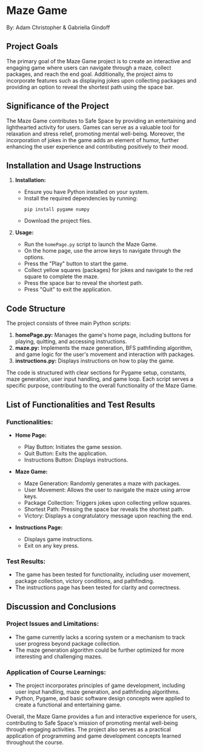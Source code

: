 # Maze Game
By: Adam Christopher & Gabriella Gindoff

## Project Goals
The primary goal of the Maze Game project is to create an interactive and engaging game where users can navigate through a maze, collect packages, and reach the end goal. Additionally, the project aims to incorporate features such as displaying jokes upon collecting packages and providing an option to reveal the shortest path using the space bar.

## Significance of the Project
The Maze Game contributes to Safe Space by providing an entertaining and lighthearted activity for users. Games can serve as a valuable tool for relaxation and stress relief, promoting mental well-being. Moreover, the incorporation of jokes in the game adds an element of humor, further enhancing the user experience and contributing positively to their mood.

## Installation and Usage Instructions
1. **Installation:**
   - Ensure you have Python installed on your system.
   - Install the required dependencies by running:
     ```
     pip install pygame numpy
     ```
   - Download the project files.

2. **Usage:**
   - Run the `homePage.py` script to launch the Maze Game.
   - On the home page, use the arrow keys to navigate through the options.
   - Press the "Play" button to start the game.
   - Collect yellow squares (packages) for jokes and navigate to the red square to complete the maze.
   - Press the space bar to reveal the shortest path.
   - Press "Quit" to exit the application.

## Code Structure
The project consists of three main Python scripts:
1. **homePage.py:** Manages the game's home page, including buttons for playing, quitting, and accessing instructions.
2. **maze.py:** Implements the maze generation, BFS pathfinding algorithm, and game logic for the user's movement and interaction with packages.
3. **instructions.py:** Displays instructions on how to play the game.

The code is structured with clear sections for Pygame setup, constants, maze generation, user input handling, and game loop. Each script serves a specific purpose, contributing to the overall functionality of the Maze Game.

## List of Functionalities and Test Results
### Functionalities:
- **Home Page:**
  - Play Button: Initiates the game session.
  - Quit Button: Exits the application.
  - Instructions Button: Displays instructions.

- **Maze Game:**
  - Maze Generation: Randomly generates a maze with packages.
  - User Movement: Allows the user to navigate the maze using arrow keys.
  - Package Collection: Triggers jokes upon collecting yellow squares.
  - Shortest Path: Pressing the space bar reveals the shortest path.
  - Victory: Displays a congratulatory message upon reaching the end.

- **Instructions Page:**
  - Displays game instructions.
  - Exit on any key press.

### Test Results:
- The game has been tested for functionality, including user movement, package collection, victory conditions, and pathfinding.
- The instructions page has been tested for clarity and correctness.

## Discussion and Conclusions
### Project Issues and Limitations:
- The game currently lacks a scoring system or a mechanism to track user progress beyond package collection.
- The maze generation algorithm could be further optimized for more interesting and challenging mazes.

### Application of Course Learnings:
- The project incorporates principles of game development, including user input handling, maze generation, and pathfinding algorithms.
- Python, Pygame, and basic software design concepts were applied to create a functional and entertaining game.

Overall, the Maze Game provides a fun and interactive experience for users, contributing to Safe Space's mission of promoting mental well-being through engaging activities. The project also serves as a practical application of programming and game development concepts learned throughout the course.
